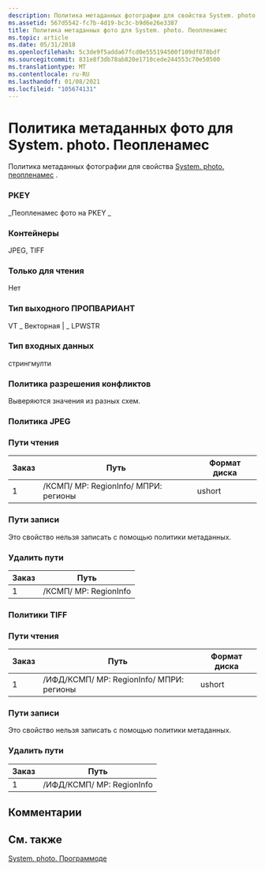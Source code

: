 ```yaml
---
description: Политика метаданных фотографии для свойства System. photo. Пеопленамес.
ms.assetid: 567d5542-fc7b-4d19-bc3c-b9d6e26e3387
title: Политика метаданных фото для System. photo. Пеопленамес
ms.topic: article
ms.date: 05/31/2018
ms.openlocfilehash: 5c3de9f5adda67fcd0e555194500f109df078bdf
ms.sourcegitcommit: 831e8f3db78ab820e1710cede244553c70e50500
ms.translationtype: MT
ms.contentlocale: ru-RU
ms.lasthandoff: 01/08/2021
ms.locfileid: "105674131"
---
```

# <a name="systemphotopeoplenames-photo-metadata-policy"></a>Политика метаданных фото для System. photo. Пеопленамес

Политика метаданных фотографии для свойства [System. photo. пеопленамес](../properties/props-system-photo-peoplenames.md) .

### <a name="pkey"></a>PKEY

\_Пеопленамес фото на PKEY \_

### <a name="containers"></a>Контейнеры

JPEG, TIFF

### <a name="read-only"></a>Только для чтения

Нет

### <a name="output-propvariant-type"></a>Тип выходного ПРОПВАРИАНТ

VT \_ Векторная \| \_ LPWSTR

### <a name="input-type"></a>Тип входных данных

стрингмулти

### <a name="conflict-resolution-policy"></a>Политика разрешения конфликтов

Выверяются значения из разных схем.

### <a name="jpeg-policy"></a>Политика JPEG

### <a name="read-paths"></a>Пути чтения



| Заказ | Путь                                                           | Формат диска |
|-------|----------------------------------------------------------------|-------------|
| 1     | /КСМП/ <xmpstruct> MP: RegionInfo/ <xmpbag> МПРИ: регионы | ushort      |



 

### <a name="write-paths"></a>Пути записи

Это свойство нельзя записать с помощью политики метаданных.

### <a name="remove-paths"></a>Удалить пути



| Заказ | Путь                                |
|-------|-------------------------------------|
| 1     | /КСМП/ <xmpstruct> MP: RegionInfo |



 

### <a name="tiff-policies"></a>Политики TIFF

### <a name="read-paths"></a>Пути чтения



| Заказ | Путь                                                               | Формат диска |
|-------|--------------------------------------------------------------------|-------------|
| 1     | /ИФД/КСМП/ <xmpstruct> MP: RegionInfo/ <xmpbag> МПРИ: регионы | ushort      |



 

### <a name="write-paths"></a>Пути записи

Это свойство нельзя записать с помощью политики метаданных.

### <a name="remove-paths"></a>Удалить пути



| Заказ | Путь                                    |
|-------|-----------------------------------------|
| 1     | /ИФД/КСМП/ <xmpstruct> MP: RegionInfo |



 

## <a name="remarks"></a>Комментарии

## <a name="related-topics"></a>См. также

<dl> <dt>

[System. photo. Программоде](../properties/props-system-photo-programmode.md)
</dt> </dl>

 

 
